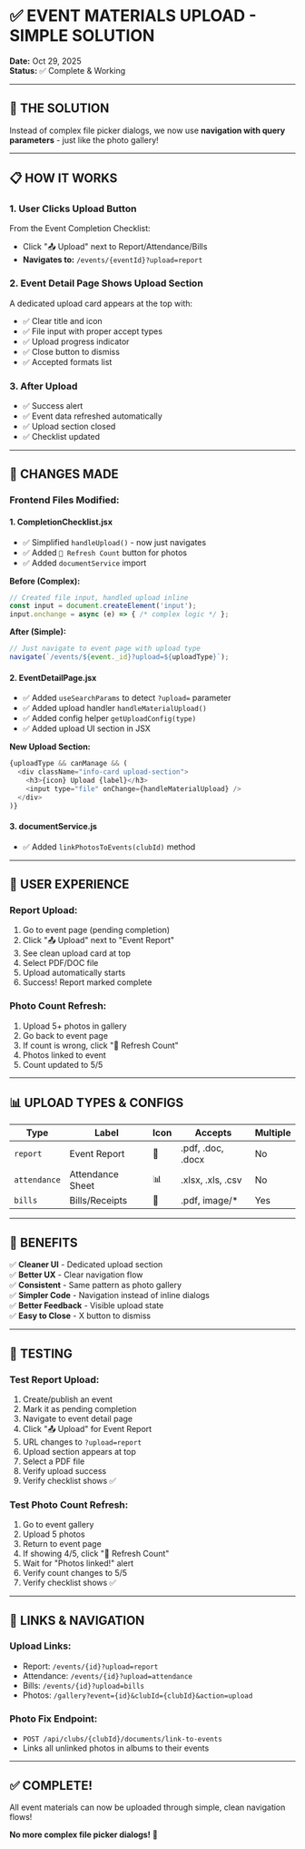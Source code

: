 # ✅ EVENT MATERIALS UPLOAD - SIMPLE SOLUTION

**Date:** Oct 29, 2025  
**Status:** ✅ Complete & Working

---

## 🎯 **THE SOLUTION**

Instead of complex file picker dialogs, we now use **navigation with query parameters** - just like the photo gallery!

---

## 📋 **HOW IT WORKS**

### **1. User Clicks Upload Button**
From the Event Completion Checklist:
- Click "📤 Upload" next to Report/Attendance/Bills
- **Navigates to:** `/events/{eventId}?upload=report`

### **2. Event Detail Page Shows Upload Section**
A dedicated upload card appears at the top with:
- ✅ Clear title and icon
- ✅ File input with proper accept types
- ✅ Upload progress indicator
- ✅ Close button to dismiss
- ✅ Accepted formats list

### **3. After Upload**
- ✅ Success alert
- ✅ Event data refreshed automatically
- ✅ Upload section closed
- ✅ Checklist updated

---

## 🔧 **CHANGES MADE**

### **Frontend Files Modified:**

#### **1. CompletionChecklist.jsx**
- ✅ Simplified `handleUpload()` - now just navigates
- ✅ Added `🔄 Refresh Count` button for photos
- ✅ Added `documentService` import

**Before (Complex):**
```javascript
// Created file input, handled upload inline
const input = document.createElement('input');
input.onchange = async (e) => { /* complex logic */ };
```

**After (Simple):**
```javascript
// Just navigate to event page with upload type
navigate(`/events/${event._id}?upload=${uploadType}`);
```

#### **2. EventDetailPage.jsx**
- ✅ Added `useSearchParams` to detect `?upload=` parameter
- ✅ Added upload handler `handleMaterialUpload()`
- ✅ Added config helper `getUploadConfig(type)`
- ✅ Added upload UI section in JSX

**New Upload Section:**
```javascript
{uploadType && canManage && (
  <div className="info-card upload-section">
    <h3>{icon} Upload {label}</h3>
    <input type="file" onChange={handleMaterialUpload} />
  </div>
)}
```

#### **3. documentService.js**
- ✅ Added `linkPhotosToEvents(clubId)` method

---

## 🎨 **USER EXPERIENCE**

### **Report Upload:**
1. Go to event page (pending completion)
2. Click "📤 Upload" next to "Event Report"
3. See clean upload card at top
4. Select PDF/DOC file
5. Upload automatically starts
6. Success! Report marked complete

### **Photo Count Refresh:**
1. Upload 5+ photos in gallery
2. Go back to event page
3. If count is wrong, click "🔄 Refresh Count"
4. Photos linked to event
5. Count updated to 5/5

---

## 📊 **UPLOAD TYPES & CONFIGS**

| Type | Label | Icon | Accepts | Multiple |
|------|-------|------|---------|----------|
| `report` | Event Report | 📄 | .pdf, .doc, .docx | No |
| `attendance` | Attendance Sheet | 📊 | .xlsx, .xls, .csv | No |
| `bills` | Bills/Receipts | 🧾 | .pdf, image/* | Yes |

---

## 🚀 **BENEFITS**

✅ **Cleaner UI** - Dedicated upload section  
✅ **Better UX** - Clear navigation flow  
✅ **Consistent** - Same pattern as photo gallery  
✅ **Simpler Code** - Navigation instead of inline dialogs  
✅ **Better Feedback** - Visible upload state  
✅ **Easy to Close** - X button to dismiss  

---

## 🧪 **TESTING**

### **Test Report Upload:**
1. Create/publish an event
2. Mark it as pending completion
3. Navigate to event detail page
4. Click "📤 Upload" for Event Report
5. URL changes to `?upload=report`
6. Upload section appears at top
7. Select a PDF file
8. Verify upload success
9. Verify checklist shows ✅

### **Test Photo Count Refresh:**
1. Go to event gallery
2. Upload 5 photos
3. Return to event page
4. If showing 4/5, click "🔄 Refresh Count"
5. Wait for "Photos linked!" alert
6. Verify count changes to 5/5
7. Verify checklist shows ✅

---

## 📖 **LINKS & NAVIGATION**

### **Upload Links:**
- Report: `/events/{id}?upload=report`
- Attendance: `/events/{id}?upload=attendance`
- Bills: `/events/{id}?upload=bills`
- Photos: `/gallery?event={id}&clubId={clubId}&action=upload`

### **Photo Fix Endpoint:**
- `POST /api/clubs/{clubId}/documents/link-to-events`
- Links all unlinked photos in albums to their events

---

## ✅ **COMPLETE!**

All event materials can now be uploaded through simple, clean navigation flows!

**No more complex file picker dialogs!** 🎉
